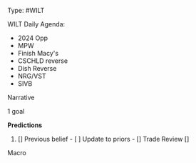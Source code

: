 Type: #WILT 

WILT
Daily Agenda:
- 2024 Opp
- MPW
- Finish Macy's
- CSCHLD reverse
- Dish Reverse
- NRG/VST
- SIVB

 



Narrative

1 goal


**Predictions**

1) []
Previous belief - 
[ ]
Update to priors - 
[]
Trade Review
[]





Macro
